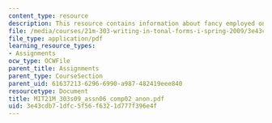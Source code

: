 ```yaml
---
content_type: resource
description: This resource contains information about fancy employed on divine subjects.
file: /media/courses/21m-303-writing-in-tonal-forms-i-spring-2009/3e43cdb71dfc5f56f6321d777f396e4f_MIT21M_303s09_assn06_comp02_anon.pdf
file_type: application/pdf
learning_resource_types:
- Assignments
ocw_type: OCWFile
parent_title: Assignments
parent_type: CourseSection
parent_uid: 61637213-6296-6990-a987-482419eee840
resourcetype: Document
title: MIT21M_303s09_assn06_comp02_anon.pdf
uid: 3e43cdb7-1dfc-5f56-f632-1d777f396e4f
---
```

